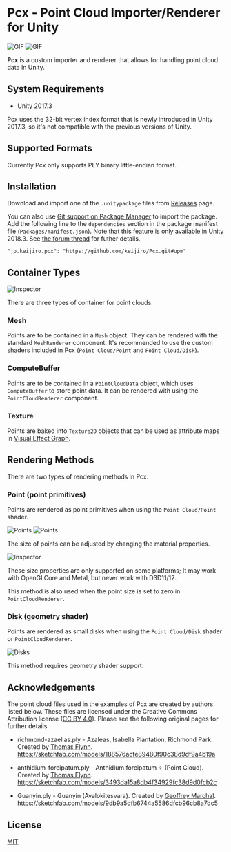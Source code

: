 Pcx - Point Cloud Importer/Renderer for Unity
=============================================

![GIF](https://i.imgur.com/zc6P96x.gif)
![GIF](https://i.imgur.com/lpWIiXu.gif)

**Pcx** is a custom importer and renderer that allows for handling point cloud data
in Unity.

System Requirements
-------------------

- Unity 2017.3

Pcx uses the 32-bit vertex index format that is newly introduced in Unity
2017.3, so it's not compatible with the previous versions of Unity.

Supported Formats
-----------------

Currently Pcx only supports PLY binary little-endian format.

Installation
------------

Download and import one of the `.unitypackage` files from [Releases] page.

You can also use [Git support on Package Manager] to import the package. Add
the following line to the `dependencies` section in the package manifest file
(`Packages/manifest.json`). Note that this feature is only available in
Unity 2018.3. See [the forum thread][Git support on Package Manager] for
futher details.

```
"jp.keijiro.pcx": "https://github.com/keijiro/Pcx.git#upm"
```

[Releases]: https://github.com/keijiro/Pcx/releases
[Git support on Package Manager]:
    https://forum.unity.com/threads/git-support-on-package-manager.573673/

Container Types
---------------

![Inspector](https://i.imgur.com/Da0p6uV.png)

There are three types of container for point clouds.

### Mesh

Points are to be contained in a `Mesh` object. They can be rendered with the
standard `MeshRenderer` component. It's recommended to use the custom shaders
included in Pcx (`Point Cloud/Point` and `Point Cloud/Disk`).

### ComputeBuffer

Points are to be contained in a `PointCloudData` object, which uses
`ComputeBuffer` to store point data. It can be rendered with using the
`PointCloudRenderer` component.

### Texture

Points are baked into `Texture2D` objects that can be used as attribute maps
in [Visual Effect Graph].

[Visual Effect Graph]: https://unity.com/visual-effect-graph

Rendering Methods
-----------------

There are two types of rendering methods in Pcx.

### Point (point primitives)

Points are rendered as point primitives when using the `Point Cloud/Point`
shader.

![Points](https://i.imgur.com/aY4QMtb.png)
![Points](https://i.imgur.com/jJAhLI2.png)

The size of points can be adjusted by changing the material properties.

![Inspector](https://i.imgur.com/gEMmxTH.png)

These size properties are only supported on some platforms; It may work with
OpenGLCore and Metal, but never work with D3D11/12.

This method is also used when the point size is set to zero in
`PointCloudRenderer`.

### Disk (geometry shader)

Points are rendered as small disks when using the `Point Cloud/Disk` shader or
`PointCloudRenderer`.

![Disks](https://i.imgur.com/fcq5E3m.png)

This method requires geometry shader support.

Acknowledgements
----------------

The point cloud files used in the examples of Pcx are created by authors listed
below. These files are licensed under the Creative Commons Attribution license
([CC BY 4.0]). Please see the following original pages for further details.

- richmond-azaelias.ply - Azaleas, Isabella Plantation, Richmond Park.
  Created by [Thomas Flynn].
  https://sketchfab.com/models/188576acfe89480f90c38d9df9a4b19a

- anthidium-forcipatum.ply - Anthidium forcipatum ♀ (Point Cloud).
  Created by [Thomas Flynn].
  https://sketchfab.com/models/3493da15a8db4f34929fc38d9d0fcb2c

- Guanyin.ply - Guanyin (Avalokitesvara). Created by [Geoffrey Marchal].
  https://sketchfab.com/models/9db9a5dfb6744a5586dfcb96cb8a7dc5

[Thomas Flynn]: https://sketchfab.com/nebulousflynn
[Geoffrey Marchal]: https://sketchfab.com/geoffreymarchal
[CC BY 4.0]: https://creativecommons.org/licenses/by/4.0/

License
-------

[MIT](LICENSE.txt)
